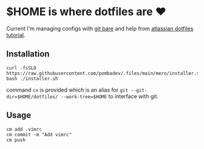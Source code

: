 # $HOME is where dotfiles are ❤️

Current I'm managing configs with [git bare](https://news.ycombinator.com/item?id=11071754) and help from [atlassian dotfiles tutorial](https://www..com/git/tutorials/dotfiles).

## Installation

```shell
curl -fsSLO https://raw.githubusercontent.com/pombadev/.files/main/mero/installer.sh
bash ./installer.sh
```

command `cx` is provided which is an alias for `git --git-dir=$HOME/dotfiles/ --work-tree=$HOME` to interface with git.

## Usage

```shell
cm add .vimrc
cm commit -m "Add vimrc"
cm push
```

